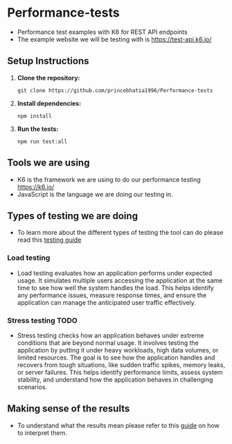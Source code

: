 # Performance-tests

- Performance test examples with K6 for REST API endpoints
- The example website we will be testing with is https://test-api.k6.io/

## Setup Instructions

1. **Clone the repository:**

   ```
   git clone https://github.com/princebhatia1996/Performance-tests
   ```

2. **Install dependencies:**

   ```
   npm install
   ```

3. **Run the tests:**

   ```
   npm run test:all
   ```

## Tools we are using

- K6 is the framework we are using to do our performance testing https://k6.io/
- JavaScript is the language we are doing our testing in.

## Types of testing we are doing

- To learn more about the different types of testing the tool can do please read this [testing guide](https://grafana.com/docs/k6/latest/testing-guides/test-types/)

### Load testing

- Load testing evaluates how an application performs under expected usage.
  It simulates multiple users accessing the application at the same time to see how well the system handles the load.
  This helps identify any performance issues, measure response times, and ensure the application can manage the anticipated user traffic effectively.

### Stress testing TODO

- Stress testing checks how an application behaves under extreme conditions that are beyond normal usage.
  It involves testing the application by putting it under heavy workloads, high data volumes, or limited resources.
  The goal is to see how the application handles and recovers from tough situations, like sudden traffic spikes, memory leaks, or server failures.
  This helps identify performance limits, assess system stability, and understand how the application behaves in challenging scenarios.

## Making sense of the results

- To understand what the results mean please refer to this [guide](https://github.com/grafana/k6-learn/blob/main/Modules/II-k6-Foundations/03-Understanding-k6-results.md) on how to interpret them.
